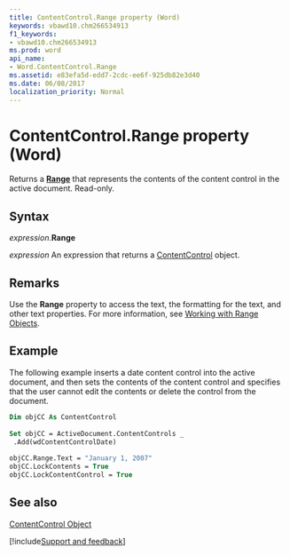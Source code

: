 ```yaml
---
title: ContentControl.Range property (Word)
keywords: vbawd10.chm266534913
f1_keywords:
- vbawd10.chm266534913
ms.prod: word
api_name:
- Word.ContentControl.Range
ms.assetid: e83efa5d-edd7-2cdc-ee6f-925db82e3d40
ms.date: 06/08/2017
localization_priority: Normal
---
```



# ContentControl.Range property (Word)

Returns a  **[Range](Word.Range.md)** that represents the contents of the content control in the active document. Read-only.


## Syntax

_expression_.**Range**

 _expression_ An expression that returns a [ContentControl](./Word.ContentControl.md) object.


## Remarks

Use the  **Range** property to access the text, the formatting for the text, and other text properties. For more information, see [Working with Range Objects](../word/Concepts/Working-with-Word/working-with-range-objects.md).


## Example

The following example inserts a date content control into the active document, and then sets the contents of the content control and specifies that the user cannot edit the contents or delete the control from the document.


```vb
Dim objCC As ContentControl 
 
Set objCC = ActiveDocument.ContentControls _ 
 .Add(wdContentControlDate) 
 
objCC.Range.Text = "January 1, 2007" 
objCC.LockContents = True 
objCC.LockContentControl = True
```


## See also


[ContentControl Object](Word.ContentControl.md)

[!include[Support and feedback](~/includes/feedback-boilerplate.md)]